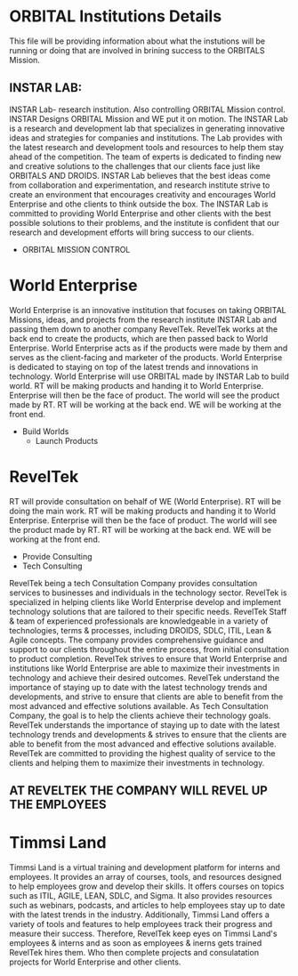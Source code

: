 # ORBITAL Institutions Details

This file will be providing information about what the instutions will be running or doing that are involved in brining success to the ORBITALS Mission.

## INSTAR LAB:
INSTAR Lab- research institution. Also controlling ORBITAL Mission control. INSTAR Designs ORBITAL Mission and WE put it on motion. The INSTAR Lab is a research and development lab that specializes in generating innovative ideas and strategies for companies and institutions. The Lab provides with the latest research and development tools and resources to help them stay ahead of the competition. The team of experts is dedicated to finding new and creative solutions to the challenges that our clients face just like ORBITALS AND DROIDS. INSTAR Lab believes that the best ideas come from collaboration and experimentation, and research institute strive to create an environment that encourages creativity and encourages World Enterprise and othe clients to think outside the box.  The INSTAR Lab is committed to providing World Enterprise and other clients with the best possible solutions to their problems, and the institute is confident that our research and development efforts will bring success to our clients. 
   * ORBITAL MISSION CONTROL

# World Enterprise 
World Enterprise is an innovative institution that focuses on taking ORBITAL Missions, ideas, and projects from the research institute INSTAR Lab and passing them down to another company RevelTek. RevelTek works at the back end to create the products, which are then passed back to World Enterprise. World Enterprise acts as if the products were made by them and serves as the client-facing and marketer of the products. World Enterprise is dedicated to staying on top of the latest trends and innovations in technology.
World Enterprise will use ORBITAL made by INSTAR Lab to build world. RT will be making products and handing it to World Enterprise. Enterprise will then be the face of product. The world will see the product made by RT. RT will be working at the back end. WE will be working at the front end.
   * Build Worlds
     * Launch Products

# RevelTek
RT will provide consultation on behalf of WE (World Enterprise). RT will be doing the main work. RT will be making products and handing it to World Enterprise. Enterprise will then be the face of product. The world will see the product made by RT. RT will be working at the back end. WE will be working at the front end. 
   * Provide Consulting
   * Tech Consulting

RevelTek being a tech Consultation Company provides consultation services to businesses and individuals in the technology sector. RevelTek is specialized in helping clients like World Enterprise develop and implement technology solutions that are tailored to their specific needs. RevelTek Staff & team of experienced professionals are knowledgeable in a variety of technologies, terms & processes, including DROIDS, SDLC, ITIL, Lean & Agile concepts. The company provides comprehensive guidance and support to our clients throughout the entire process, from initial consultation to product completion. RevelTek strives to ensure that World Enterprise and institutions like World Enterprise are able to maximize their investments in technology and achieve their desired outcomes. RevelTek understand the importance of staying up to date with the latest technology trends and developments, and strive to ensure that clients are able to benefit from the most advanced and effective solutions available. As Tech Consultation Company, the goal is to help the clients achieve their technology goals. RevelTek understands the importance of staying up to date with the latest technology trends and developments & strives to ensure that the clients are able to benefit from the most advanced and effective solutions available. RevelTek are committed to providing the highest quality of service to the clients and helping them to maximize their investments in technology.

## AT REVELTEK THE COMPANY WILL REVEL UP THE EMPLOYEES 

# Timmsi Land
Timmsi Land is a virtual training and development platform for interns and employees. It provides an array of courses, tools, and resources designed to help employees grow and develop their skills. It offers courses on topics such as ITIL, AGILE, LEAN, SDLC, and Sigma. It also provides resources such as webinars, podcasts, and articles to help employees stay up to date with the latest trends in the industry. Additionally, Timmsi Land offers a variety of tools and features to help employees track their progress and measure their success.
Therefore, RevelTek keep eyes on Timmsi Land's employees & interns and as soon as employees & inerns gets trained RevelTek hires them. Who then complete projects and consulatation projects for World Enterprise and other clients. 
